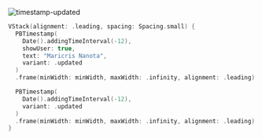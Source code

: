![timestamp-updated](https://github.com/powerhome/playbook/assets/92755007/14717880-c584-4413-9d9b-c569392595b7)

```swift
VStack(alignment: .leading, spacing: Spacing.small) {
  PBTimestamp(
    Date().addingTimeInterval(-12),
    showUser: true,
    text: "Maricris Nanota",
    variant: .updated
  )
  .frame(minWidth: minWidth, maxWidth: .infinity, alignment: .leading)

  PBTimestamp(
    Date().addingTimeInterval(-12),
    variant: .updated
  )
  .frame(minWidth: minWidth, maxWidth: .infinity, alignment: .leading)
}
```